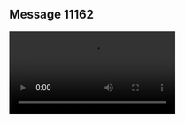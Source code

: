 ## Message 11162



![Video](https://data.iron-swords.co.il/2024/August/30/https://data.iron-swords.co.il/2024/August/30/11162/11162_media.mp4)
